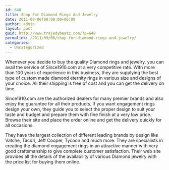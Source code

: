 ```yaml
---
id: 648
title: Shop For Diamond Rings And Jewelry
date: 2011-09-06T00:00:00+00:00
author: admin
layout: post
guid: http://www.trajedybeatz.com/?p=648
permalink: /2011/09/06/shop-for-diamond-rings-and-jewelry/
categories:
  - Uncategorized
---
```

Whenever you decide to buy the quality Diamond rings and jewelry, you can avail the service of Since1910.com at a very competitive rate. With more than 100 years of experience in this business, they are supplying the best type of custom made diamond eternity rings in various size and designs of your choice. All their shipping is free of cost and you can get the delivery on time. 

Since1910.com are the authorized dealers for many premier brands and also enjoy the guarantee for all their products. If you want engagement rings design your own, they guide you to select the proper design to suit your taste and budget and prepare them with fine finish at a very low price. Browse their site and place the order online and get the delivery quickly for all occasions. 

They have the largest collection of different leading brands by design like Vatche, Tacori, Jeff Cooper, Tycoon and much more. They are specialists in creating the diamond engagement rings in an attractive manner with very good craftsmanship to give complete customer satisfaction. Their web site provides all the details of the availability of various Diamond jewelry with the price list for buying them online.